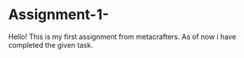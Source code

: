﻿# Assignment-1-
Hello!
This is my first assignment from metacrafters. As of now i have completed the given task.
